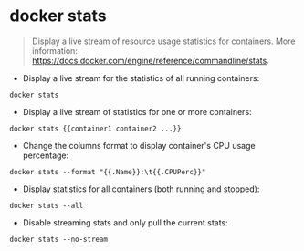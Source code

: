 # docker stats

> Display a live stream of resource usage statistics for containers.
> More information: <https://docs.docker.com/engine/reference/commandline/stats>.

- Display a live stream for the statistics of all running containers:

`docker stats`

- Display a live stream of statistics for one or more containers:

`docker stats {{container1 container2 ...}}`

- Change the columns format to display container's CPU usage percentage:

`docker stats --format "{{.Name}}:\t{{.CPUPerc}}"`

- Display statistics for all containers (both running and stopped):

`docker stats --all`

- Disable streaming stats and only pull the current stats:

`docker stats --no-stream`
